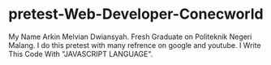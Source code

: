 # pretest-Web-Developer-Conecworld

My Name Arkin Melvian Dwiansyah.
Fresh Graduate on Politeknik Negeri Malang.
I do this pretest with many refrence on google and youtube.
I Write This Code With "JAVASCRIPT LANGUAGE".
